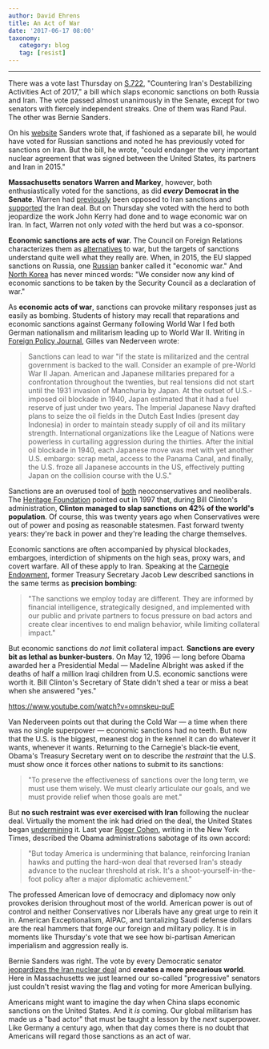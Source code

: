 ```yaml
---
author: David Ehrens
title: An Act of War
date: '2017-06-17 08:00'
taxonomy:
   category: blog
   tag: [resist]
---
```

---
There was a vote last Thursday on [S.722](https://www.govtrack.us/congress/votes/115-2017/s147), "Countering Iran's Destabilizing Activities Act of 2017," a bill which slaps economic sanctions on both Russia and Iran. The vote passed almost unanimously in the Senate, except for two senators with fiercely independent streaks. One of them was Rand Paul. The other was Bernie Sanders.

On his [website](https://web.archive.org/web/20201109164255/https://www.sanders.senate.gov/newsroom/press-releases/sanders-statement-on-iran-and-russia-sanctions) Sanders wrote that, if fashioned as a separate bill, he would have voted for Russian sanctions and noted he has previously voted for sanctions on Iran. But the bill, he wrote, "could endanger the very important nuclear agreement that was signed between the United States, its partners and Iran in 2015."

**Massachusetts senators Warren and Markey**, however, both enthusiastically voted for the sanctions, as did ***every*** **Democrat in the Senate**. Warren had [previously](https://www.dailykos.com/story/2014/01/22/1271714/-Elizabeth-Warren-Goes-All-Foreign-Policy-on-Iran-Sanctions-Bill) been opposed to Iran sanctions and [supported](http://www.huffingtonpost.com/robert-naiman/senator-elizabeth-warren-_b_4437313.html) the Iran deal. But on Thursday she voted with the herd to both jeopardize the work John Kerry had done and to wage economic war on Iran. In fact, Warren not only *voted* with the herd but was a co-sponsor.

**Economic sanctions are acts of war.** The Council on Foreign Relations characterizes them as [alternatives](https://www.cfr.org/backgrounder/what-are-economic-sanctions) to war, but the targets of sanctions understand quite well what they really are. When, in 2015, the EU slapped sanctions on Russia, one [Russian](http://www.cnbc.com/2015/01/30/new-sanctions-on-russia-are-economic-war.html) banker called it "economic war." And [North Korea](http://www.foxnews.com/story/2003/01/21/economic-sanctions-will-mean-war-north-korean-envoy-says.html) has never minced words: "We consider now any kind of economic sanctions to be taken by the Security Council as a declaration of war."

As **economic acts of war**, sanctions can provoke military responses just as easily as bombing. Students of history may recall that reparations and economic sanctions against Germany following World War I fed both German nationalism and militarism leading up to World War II. Writing in [Foreign Policy Journal](https://www.foreignpolicyjournal.com/2012/01/07/do-sanctions-lead-to-war/), Gilles van Nederveen wrote:

> Sanctions can lead to war "if the state is militarized and the central government is backed to the wall. Consider an example of pre-World War II Japan. American and Japanese militaries prepared for a confrontation throughout the twenties, but real tensions did not start until the 1931 invasion of Manchuria by Japan. At the outset of U.S.-imposed oil blockade in 1940, Japan estimated that it had a fuel reserve of just under two years. The Imperial Japanese Navy drafted plans to seize the oil fields in the Dutch East Indies (present day Indonesia) in order to maintain steady supply of oil and its military strength. International organizations like the League of Nations were powerless in curtailing aggression during the thirties. After the initial oil blockade in 1940, each Japanese move was met with yet another U.S. embargo: scrap metal, access to the Panama Canal, and finally, the U.S. froze all Japanese accounts in the US, effectively putting Japan on the collision course with the U.S."

Sanctions are an overused tool of [both](https://www.washingtonpost.com/news/powerpost/wp/2016/03/09/in-a-first-leading-democrats-and-republicans-join-forces-on-iran-sanctions/) neoconservatives and neoliberals. The [Heritage Foundation](http://www.heritage.org/international-economies/report/users-guide-economic-sanctions) pointed out in 1997 that, during Bill Clinton's administration, **Clinton managed to slap sanctions on 42% of the world's population**. Of course, this was twenty years ago when Conservatives were out of power and posing as reasonable statesmen. Fast forward twenty years: they're back in power and they're leading the charge themselves.

Economic sanctions are often accompanied by physical blockades, embargoes, interdiction of shipments on the high seas, proxy wars, and covert warfare. All of these apply to Iran. Speaking at the [Carnegie Endowment](http://carnegieendowment.org/2016/03/30/u.s.-treasury-secretary-jacob-j.-lew-on-evolution-of-sanctions-and-lessons-for-future/ivpl), former Treasury Secretary Jacob Lew described sanctions in the same terms as **precision bombing**:

> "The sanctions we employ today are different. They are informed by financial intelligence, strategically designed, and implemented with our public and private partners to focus pressure on bad actors and create clear incentives to end malign behavior, while limiting collateral impact."

But economic sanctions do *not* limit collateral impact. **Sanctions are every bit as lethal as bunker-busters**. On May 12, 1996 — long before Obama awarded her a Presidential Medal — Madeline Albright was asked if the deaths of half a million Iraqi children from U.S. economic sanctions were worth it. Bill Clinton's Secretary of State didn't shed a tear or miss a beat when she answered "yes."

https://www.youtube.com/watch?v=omnskeu-puE

Van Nederveen points out that during the Cold War — a time when there was no single superpower — economic sanctions had no teeth. But now that the U.S. is the biggest, meanest dog in the kennel it can do whatever it wants, whenever it wants. Returning to the Carnegie's black-tie event, Obama's Treasury Secretary went on to describe the *restraint* that the U.S. must show once it forces other nations to submit to its sanctions:

> "To preserve the effectiveness of sanctions over the long term, we must use them wisely. We must clearly articulate our goals, and we must provide relief when those goals are met."

But **no such restraint was ever exercised with Iran** following the nuclear deal. Virtually the moment the ink had dried on the deal, the United States began [undermining](http://www.dailymail.co.uk/wires/afp/article-3699017/Iran-speaker-says-US-undermining-nuclear-deal-failing-against-IS.html) it. Last year [Roger Cohen](https://www.nytimes.com/2016/05/07/opinion/us-policy-puts-iran-deal-at-risk.html?_r=0), writing in the New York Times, described the Obama administrations sabotage of its own accord:

> "But today America is undermining that balance, reinforcing Iranian hawks and putting the hard-won deal that reversed Iran's steady advance to the nuclear threshold at risk. It's a shoot-yourself-in-the-foot policy after a major diplomatic achievement."

The professed American love of democracy and diplomacy now only provokes derision throughout most of the world. American power is out of control and neither Conservatives nor Liberals have any great urge to rein it in. American Exceptionalism, AIPAC, and tantalizing Saudi defense dollars are the real hammers that forge our foreign and military policy. It is in moments like Thursday's vote that we see how bi-partisan American imperialism and aggression really is.

Bernie Sanders was right. The vote by every Democratic senator [jeopardizes the Iran nuclear deal](http://www.baltimoresun.com/news/opinion/oped/bs-ed-iran-deal-bill-20170521-story.html) and **creates a more precarious world**. Here in Massachusetts we just learned our so-called "progressive" senators just couldn't resist waving the flag and voting for more American bullying.

Americans might want to imagine the day when China slaps economic sanctions on the United States. And it *is* coming. Our global militarism has made us a "bad actor" that must be taught a lesson by the *next* superpower. Like Germany a century ago, when that day comes there is no doubt that Americans will regard those sanctions as an act of war.
